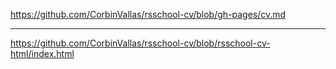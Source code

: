 https://github.com/CorbinVallas/rsschool-cv/blob/gh-pages/cv.md 

---
https://github.com/CorbinVallas/rsschool-cv/blob/rsschool-cv-html/index.html
